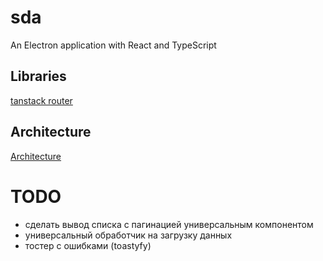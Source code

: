 # sda

An Electron application with React and TypeScript

## Libraries

[tanstack router](https://tanstack.com/router/latest/docs/framework/react/quick-start)

## Architecture

[Architecture](https://habr.com/ru/companies/doubletapp/articles/870236/)

# TODO

- сделать вывод списка с пагинацией универсальным компонентом
- универсальный обработчик на загрузку данных
- тостер с ошибками (toastyfy)

